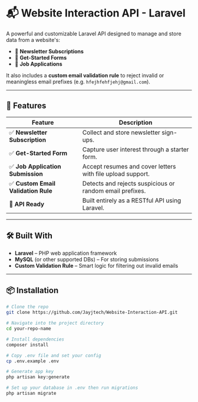 # 📬 Website Interaction API - Laravel

A powerful and customizable Laravel API designed to manage and store data from a website's:

- 📰 **Newsletter Subscriptions**
- 📝 **Get-Started Forms**
- 💼 **Job Applications**

It also includes a **custom email validation rule** to reject invalid or meaningless email prefixes (e.g. `hfejhfehfjehj@gmail.com`).

---

## 🚀 Features

| Feature | Description |
|--------|-------------|
| ✅ **Newsletter Subscription** | Collect and store newsletter sign-ups. |
| ✅ **Get-Started Form** | Capture user interest through a starter form. |
| ✅ **Job Application Submission** | Accept resumes and cover letters with file upload support. |
| ✅ **Custom Email Validation Rule** | Detects and rejects suspicious or random email prefixes. |
| 🔐 **API Ready** | Built entirely as a RESTful API using Laravel. |

---

## 🛠 Built With

- **Laravel** – PHP web application framework
- **MySQL** (or other supported DBs) – For storing submissions
- **Custom Validation Rule** – Smart logic for filtering out invalid emails

---

## 📦 Installation

```bash
# Clone the repo
git clone https://github.com/Jayjtech/Website-Interaction-API.git

# Navigate into the project directory
cd your-repo-name

# Install dependencies
composer install

# Copy .env file and set your config
cp .env.example .env

# Generate app key
php artisan key:generate

# Set up your database in .env then run migrations
php artisan migrate
